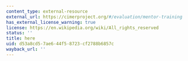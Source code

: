 ```yaml
---
content_type: external-resource
external_url: https://cimerproject.org/#/evaluation/mentor-training
has_external_license_warning: true
license: https://en.wikipedia.org/wiki/All_rights_reserved
status: ''
title: here
uid: d53a8cd5-7ae6-44f5-8723-cf2788b6857c
wayback_url: ''
---
```


